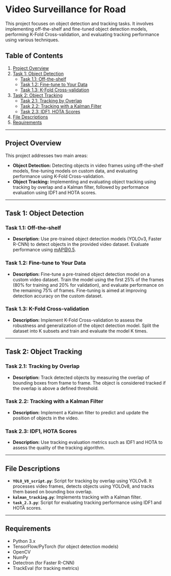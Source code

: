 # Video Surveillance for Road

This project focuses on object detection and tracking tasks. It involves implementing off-the-shelf and fine-tuned object detection models, performing K-Fold Cross-validation, and evaluating tracking performance using various techniques.

## Table of Contents

1. [Project Overview](#project-overview)
2. [Task 1: Object Detection](#task-1-object-detection)
   - [Task 1.1: Off-the-shelf](#task-11-off-the-shelf)
   - [Task 1.2: Fine-tune to Your Data](#task-12-fine-tune-to-your-data)
   - [Task 1.3: K-Fold Cross-validation](#task-13-k-fold-cross-validation)
3. [Task 2: Object Tracking](#task-2-object-tracking)
   - [Task 2.1: Tracking by Overlap](#task-21-tracking-by-overlap)
   - [Task 2.2: Tracking with a Kalman Filter](#task-22-tracking-with-a-kalman-filter)
   - [Task 2.3: IDF1, HOTA Scores](#task-23-idf1-hota-scores)
4. [File Descriptions](#file-descriptions)
5. [Requirements](#requirements)

---

## Project Overview

This project addresses two main areas:

- **Object Detection:** Detecting objects in video frames using off-the-shelf models, fine-tuning models on custom data, and evaluating performance using K-Fold Cross-validation.
- **Object Tracking:** Implementing and evaluating object tracking using tracking by overlap and a Kalman filter, followed by performance evaluation using IDF1 and HOTA scores.

---

## Task 1: Object Detection

### Task 1.1: Off-the-shelf
- **Description:** Use pre-trained object detection models (YOLOv3, Faster R-CNN) to detect objects in the provided video dataset. Evaluate performance using mAP@0.5.

### Task 1.2: Fine-tune to Your Data
- **Description:** Fine-tune a pre-trained object detection model on a custom video dataset. Train the model using the first 25% of the frames (80% for training and 20% for validation), and evaluate performance on the remaining 75% of frames. Fine-tuning is aimed at improving detection accuracy on the custom dataset.

### Task 1.3: K-Fold Cross-validation
- **Description:** Implement K-Fold Cross-validation to assess the robustness and generalization of the object detection model. Split the dataset into K subsets and train and evaluate the model K times.

---

## Task 2: Object Tracking

### Task 2.1: Tracking by Overlap
- **Description:** Track detected objects by measuring the overlap of bounding boxes from frame to frame. The object is considered tracked if the overlap is above a defined threshold.

### Task 2.2: Tracking with a Kalman Filter
- **Description:** Implement a Kalman filter to predict and update the position of objects in the video.

### Task 2.3: IDF1, HOTA Scores
- **Description:** Use tracking evaluation metrics such as IDF1 and HOTA to assess the quality of the tracking algorithm.

---

## File Descriptions

- **`YOLO_V8_script.py`**: Script for tracking by overlap using YOLOv8. It processes video frames, detects objects using YOLOv8, and tracks them based on bounding box overlap.
- **`kalman_tracking.py`**: Implements tracking with a Kalman filter.
- **`task_2.3.py`**: Script for evaluating tracking performance using IDF1 and HOTA scores.

---

## Requirements

- Python 3.x
- TensorFlow/PyTorch (for object detection models)
- OpenCV
- NumPy
- Detectron (for Faster R-CNN)
- TrackEval (for tracking metrics)
